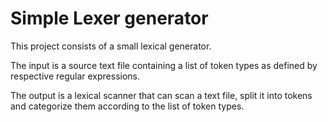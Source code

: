 # Simple Lexer generator

This project consists of a small lexical generator.

The input is a source text file containing a list of token types as defined by respective regular expressions.

The output is a lexical scanner that can scan a text file, split it into tokens and categorize them according to the list of token types.
